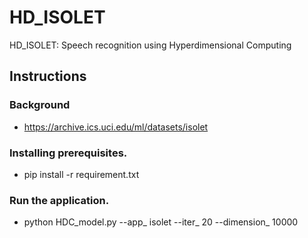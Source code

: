# HD_ISOLET
HD_ISOLET: Speech recognition using Hyperdimensional Computing

## Instructions

### Background
 - https://archive.ics.uci.edu/ml/datasets/isolet

### Installing prerequisites.
 - pip install -r requirement.txt

### Run the application.
 - python HDC_model.py --app_ isolet --iter_ 20 --dimension_ 10000
